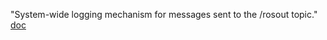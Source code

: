 "System-wide logging mechanism for messages sent to the /rosout topic."
[doc](http://wiki.ros.org/rosout)
